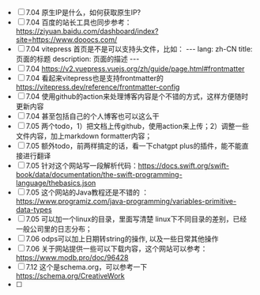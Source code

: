 
- [ ] 7.04 原生IP是什么，如何获取原生IP?
- [ ] 7.04 百度的站长工具也同步参考：https://ziyuan.baidu.com/dashboard/index?site=https://www.dooocs.com/
- [ ] 7.04 vitepress 首页是不是可以支持头文件，比如：
      ---
      lang: zh-CN
      title: 页面的标题
      description: 页面的描述
      ---
- [ ] 7.04 https://v2.vuepress.vuejs.org/zh/guide/page.html#frontmatter
- [ ] 7.04 看起来vitepress也是支持frontmatter的  https://vitepress.dev/reference/frontmatter-config
- [ ] 7.04 使用github的action来处理博客内容是个不错的方式，这样方便随时更新内容
- [ ] 7.04 甚至包括自己的个人博客也可以这么干
- [ ] 7.05 两个todo，1）把文档上传github，使用action来上传；2）调整一些文件内容，加上markdown formatter内容；
- [ ] 7.05 额外todo，前两样搞定的话，看一下chatgpt plus的插件，能不能直接进行翻译
- [ ] 7.05 针对这个网站写一段解析代码：https://docs.swift.org/swift-book/data/documentation/the-swift-programming-language/thebasics.json
- [ ] 7.05 这个网站的Java教程还是不错的 ：https://www.programiz.com/java-programming/variables-primitive-data-types
- [ ] 7.05 可以加一个linux的目录，里面写清楚 linux下不同目录的差别，已经一般公司里的日志分布；
- [ ] 7.06 odps可以加上日期转string的操作, 以及一些日常其他操作
- [ ] 7.06 关于网站提供一些可以下载内容，这个网站可以参考：https://www.modb.pro/doc/96428
- [ ] 7.12 这个是schema.org，可以参考一下 https://schema.org/CreativeWork
- [ ] 
